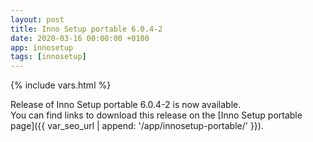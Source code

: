 ```yaml
---
layout: post
title: Inno Setup portable 6.0.4-2
date: 2020-03-16 00:00:00 +0100
app: innosetup
tags: [innosetup]
---
```

{% include vars.html %}

Release of Inno Setup portable 6.0.4-2 is now available.<br />
You can find links to download this release on the [Inno Setup portable page]({{ var_seo_url | append: '/app/innosetup-portable/' }}).
